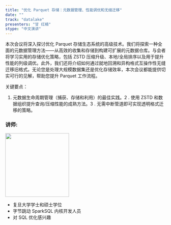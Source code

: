 ```yaml
---
title: "优化 Parquet 存储：元数据管理、性能调优和无缝迁移"
date: ""
track: "datalake"
presenters: "甘 红楠"
stype: "中文演讲"
--- 
```


本次会议将深入探讨优化 Parquet 存储生态系统的高级技术。我们将探索一种全面的元数据管理方法——从高效的收集和存储到构建可扩展的元数据仓库。与会者将学习实用的存储优化策略，包括 ZSTD 压缩升级、本地/全局排序以及用于提升性能的列级调优。此外，我们还将介绍如何通过就地回溯和异构格式互操作性无缝迁移旧格式。无论您是处理大规模数据集还是优化存储效率，本次会议都能提供切实可行的见解，帮助您提升 Parquet 工作流程。

关键要点：
1. 元数据生命周期管理（捕获、存储和利用）的最佳实践。2
. 使用 ZSTD 和数据组织提升查询/压缩性能的成熟方法。3
. 无需中断管道即可实现透明格式迁移的策略。

### 讲师:

<img src="https://sessionize.com/image/c52a-400o400o1-fqHUaN3MbFjUnx1NxULM9c.jpg" width="200" /><br/>

* 复旦大学学士和硕士学位
* 字节跳动 SparkSQL 内核开发人员
* 对 SQL 优化感兴趣